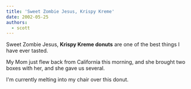 ```yaml
---
title: 'Sweet Zombie Jesus, Krispy Kreme'
date: 2002-05-25
authors:
  - scott
---
```


Sweet Zombie Jesus, **Krispy Kreme donuts** are one of the best things I have ever tasted.

My Mom just flew back from California this morning, and she brought two boxes with her, and she gave us several.

I'm currently melting into my chair over this donut.
